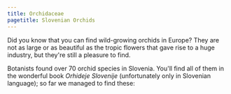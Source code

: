 ```yaml
---
title: Orchidaceae
pagetitle: Slovenian Orchids
---
```

Did you know that you can find wild-growing orchids in Europe? They are not as large or as beautiful as the tropic flowers that gave rise to a huge industry, but they're still a pleasure to find.

Botanists found over 70 orchid species in Slovenia. You'll find all of them in the wonderful book *Orhideje Slovenije* (unfortunately only in Slovenian language); so far we managed to find these: